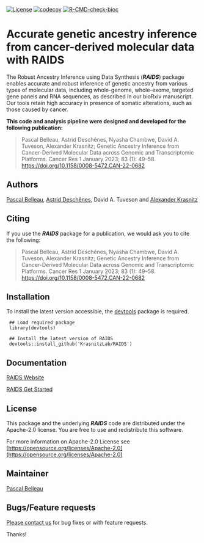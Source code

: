 <!-- badges: start -->
[![License](https://img.shields.io/badge/License-Apache_2.0-blue.svg)](https://opensource.org/licenses/Apache-2.0)
[![codecov](https://codecov.io/gh/krasnitzlab/RAIDS/branch/main/graph/badge.svg?token=LPFLOMUDVT)](https://codecov.io/gh/krasnitzlab/RAIDS)
[![R-CMD-check-bioc](https://github.com/krasnitzlab/RAIDS/actions/workflows/check-bioc.yaml/badge.svg)](https://github.com/krasnitzlab/RAIDS/actions/workflows/check-bioc.yaml)
<!-- badges: end -->


# Accurate genetic ancestry inference from cancer-derived molecular data with **RAIDS** #

The Robust Ancestry Inference using Data Synthesis (**_RAIDS_**) package 
enables accurate and robust inference of genetic 
ancestry from various types of molecular data, including whole-genome, 
whole-exome, targeted gene panels and RNA sequences, as described in our 
bioRxiv manuscript. Our tools retain high accuracy in presence of somatic 
alterations, such as those caused by cancer.

**This code and analysis pipeline were designed and developed for the following publication:**

>  Pascal Belleau, Astrid Deschênes, Nyasha Chambwe, David A. Tuveson, Alexander Krasnitz; Genetic Ancestry Inference from Cancer-Derived Molecular Data across Genomic and Transcriptomic Platforms. Cancer Res 1 January 2023; 83 (1): 49–58. https://doi.org/10.1158/0008-5472.CAN-22-0682


## Authors ##

[Pascal Belleau](http://ca.linkedin.com/in/pascalbelleau "Pascal Belleau"),
[Astrid Desch&ecirc;nes](http://ca.linkedin.com/in/astriddeschenes "Astrid Desch&ecirc;nes"),
David A. Tuveson and
[Alexander Krasnitz](https://www.cshl.edu/research/faculty-staff/alexander-krasnitz/ "Alexander Krasnitz")


## Citing ##

If you use the **_RAIDS_** package for a publication, we would ask you to cite 
the following:

>  Pascal Belleau, Astrid Deschênes, Nyasha Chambwe, David A. Tuveson, Alexander Krasnitz; Genetic Ancestry Inference from Cancer-Derived Molecular Data across Genomic and Transcriptomic Platforms. Cancer Res 1 January 2023; 83 (1): 49–58. https://doi.org/10.1158/0008-5472.CAN-22-0682


## Installation ##

To install the latest version accessible, the [devtools](https://cran.r-project.org/web/packages/devtools/index.html) 
package is required.

     ## Load required package
     library(devtools)

     ## Install the latest version of RAIDS
     devtools::install_github('KrasnitzLab/RAIDS')


## Documentation ##

[RAIDS Website](https://krasnitzlab.github.io/RAIDS/)

[RAIDS Get Started](https://krasnitzlab.github.io/RAIDS/articles/aicsPaper.html)


## License ##

This package and the underlying **_RAIDS_** code are distributed under 
the Apache-2.0 license. You are free to use and redistribute this software. 

For more information on Apache-2.0 License see
[https://opensource.org/licenses/Apache-2.0](https://opensource.org/licenses/Apache-2.0)



## Maintainer

[Pascal Belleau](https://github.com/belleau/ "Pascal Belleau")


## Bugs/Feature requests ##

[Please contact us](https://github.com/KrasnitzLab/RAIDS/issues) for bug fixes or with feature requests. 

Thanks!
